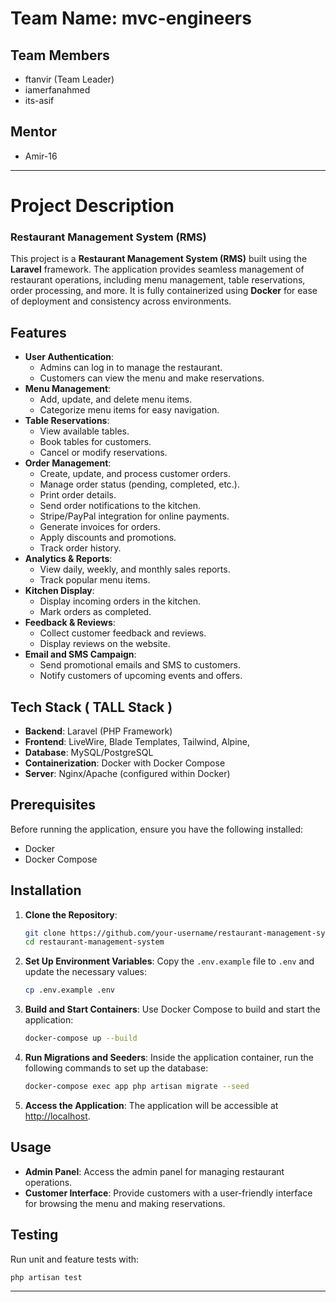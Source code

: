 
# Team Name:  mvc-engineers

## Team Members
- ftanvir (Team Leader)
- iamerfanahmed
- its-asif

## Mentor
- Amir-16
---
# Project Description
### Restaurant Management System (RMS)

This project is a **Restaurant Management System (RMS)** built using the **Laravel** framework. The application provides seamless management of restaurant operations, including menu management, table reservations, order processing, and more. It is fully containerized using **Docker** for ease of deployment and consistency across environments.

## Features

- **User Authentication**:
    - Admins can log in to manage the restaurant.
    - Customers can view the menu and make reservations.
- **Menu Management**:
    - Add, update, and delete menu items.
    - Categorize menu items for easy navigation.
- **Table Reservations**:
    - View available tables.
    - Book tables for customers.
    - Cancel or modify reservations.
- **Order Management**:
    - Create, update, and process customer orders.
    - Manage order status (pending, completed, etc.).
    - Print order details.
    - Send order notifications to the kitchen.
    - Stripe/PayPal integration for online payments.
    - Generate invoices for orders.
    - Apply discounts and promotions.
    - Track order history.
- **Analytics & Reports**:
    - View daily, weekly, and monthly sales reports.
    - Track popular menu items.
- **Kitchen Display**:
    - Display incoming orders in the kitchen.
    - Mark orders as completed.
- **Feedback & Reviews**:
    - Collect customer feedback and reviews.
    - Display reviews on the website.
- **Email and SMS Campaign**:
    - Send promotional emails and SMS to customers.
    - Notify customers of upcoming events and offers.

## Tech Stack ( TALL Stack )

- **Backend**: Laravel (PHP Framework)
- **Frontend**: LiveWire, Blade Templates, Tailwind, Alpine,
- **Database**: MySQL/PostgreSQL
- **Containerization**: Docker with Docker Compose
- **Server**: Nginx/Apache (configured within Docker)

## Prerequisites

Before running the application, ensure you have the following installed:

- Docker
- Docker Compose

## Installation

1. **Clone the Repository**:
   ```bash
   git clone https://github.com/your-username/restaurant-management-system.git
   cd restaurant-management-system
   ```

2. **Set Up Environment Variables**:
   Copy the `.env.example` file to `.env` and update the necessary values:
   ```bash
   cp .env.example .env
   ```

3. **Build and Start Containers**:
   Use Docker Compose to build and start the application:
   ```bash
   docker-compose up --build
   ```

4. **Run Migrations and Seeders**:
   Inside the application container, run the following commands to set up the database:
   ```bash
   docker-compose exec app php artisan migrate --seed
   ```

5. **Access the Application**:
   The application will be accessible at [http://localhost](http://localhost).

## Usage

- **Admin Panel**:
  Access the admin panel for managing restaurant operations.
- **Customer Interface**:
  Provide customers with a user-friendly interface for browsing the menu and making reservations.


## Testing

Run unit and feature tests with:
```bash
php artisan test
```

---
